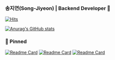 ### 송지연(Song-Jiyeon) | Backend Developer 👋
[![Hits](https://hits.seeyoufarm.com/api/count/incr/badge.svg?url=https%3A%2F%2Fgithub.com%2FJiyeon526&count_bg=%23ECCBEF&title_bg=%23C2D2F2&icon=&icon_color=%23E7E7E7&title=%F0%9F%91%80&edge_flat=false)](https://hits.seeyoufarm.com)

[![Anurag's GitHub stats](https://github-readme-stats.vercel.app/api?username=Jiyeon526&theme=buefy)](https://github.com/anuraghazra/github-readme-stats)

### 📌 Pinned
[![Readme Card](https://github-readme-stats.vercel.app/api/pin/?username=Jiyeon526&repo=Happy_House&theme=buefy)](https://github.com/anuraghazra/github-readme-stats)
[![Readme Card](https://github-readme-stats.vercel.app/api/pin/?username=Jiyeon526&repo=PPAKGOM&theme=buefy)](https://github.com/anuraghazra/github-readme-stats)
[![Readme Card](https://github-readme-stats.vercel.app/api/pin/?username=Jiyeon526&repo=Hey_Papa&theme=buefy)](https://github.com/anuraghazra/github-readme-stats)

<!--
**Jiyeon526/Jiyeon526** is a ✨ _special_ ✨ repository because its `README.md` (this file) appears on your GitHub profile.

Here are some ideas to get you started:

- 🔭 I’m currently working on ...
- 🌱 I’m currently learning ...
- 👯 I’m looking to collaborate on ...
- 🤔 I’m looking for help with ...
- 💬 Ask me about ...
- 📫 How to reach me: ...
- 😄 Pronouns: ...
- ⚡ Fun fact: ...
-->
